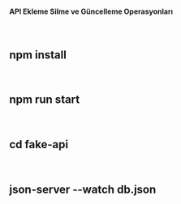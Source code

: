 <h4>API Ekleme Silme ve Güncelleme Operasyonları</h4> </br>
<h2>npm install</h2></br>
<h2>npm run start</h2></br>
<h2>cd fake-api</h2></br>
<h2>json-server --watch db.json</h2>
